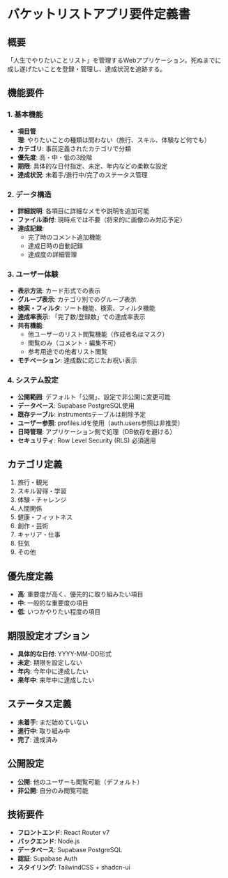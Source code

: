 # バケットリストアプリ要件定義書

## 概要
「人生でやりたいことリスト」を管理するWebアプリケーション。死ぬまでに成し遂げたいことを登録・管理し、達成状況を追跡する。

## 機能要件

### 1. 基本機能
- **項目管理**: やりたいことの種類は問わない（旅行、スキル、体験など何でも）
- **カテゴリ**: 事前定義されたカテゴリで分類
- **優先度**: 高・中・低の3段階
- **期限**: 具体的な日付指定、未定、年内などの柔軟な設定
- **達成状況**: 未着手/進行中/完了のステータス管理

### 2. データ構造
- **詳細説明**: 各項目に詳細なメモや説明を追加可能
- **ファイル添付**: 現時点では不要（将来的に画像のみ対応予定）
- **達成記録**: 
  - 完了時のコメント追加機能
  - 達成日時の自動記録
  - 達成度の詳細管理

### 3. ユーザー体験
- **表示方法**: カード形式での表示
- **グループ表示**: カテゴリ別でのグループ表示
- **検索・フィルタ**: ソート機能、検索、フィルタ機能
- **達成率表示**: 「完了数/登録数」での達成率表示
- **共有機能**: 
  - 他ユーザーのリスト閲覧機能（作成者名はマスク）
  - 閲覧のみ（コメント・編集不可）
  - 参考用途での他者リスト閲覧
- **モチベーション**: 達成数に応じたお祝い表示

### 4. システム設定
- **公開範囲**: デフォルト「公開」、設定で非公開に変更可能
- **データベース**: Supabase PostgreSQL使用
- **既存テーブル**: instrumentsテーブルは削除予定
- **ユーザー参照**: profiles.idを使用（auth.users参照は非推奨）
- **日時管理**: アプリケーション側で処理（DB依存を避ける）
- **セキュリティ**: Row Level Security (RLS) 必須適用

## カテゴリ定義
1. 旅行・観光
2. スキル習得・学習
3. 体験・チャレンジ
4. 人間関係
5. 健康・フィットネス
6. 創作・芸術
7. キャリア・仕事
8. 狂気
9. その他

## 優先度定義
- **高**: 重要度が高く、優先的に取り組みたい項目
- **中**: 一般的な重要度の項目
- **低**: いつかやりたい程度の項目

## 期限設定オプション
- **具体的な日付**: YYYY-MM-DD形式
- **未定**: 期限を設定しない
- **年内**: 今年中に達成したい
- **来年中**: 来年中に達成したい

## ステータス定義
- **未着手**: まだ始めていない
- **進行中**: 取り組み中
- **完了**: 達成済み

## 公開設定
- **公開**: 他のユーザーも閲覧可能（デフォルト）
- **非公開**: 自分のみ閲覧可能

## 技術要件
- **フロントエンド**: React Router v7
- **バックエンド**: Node.js
- **データベース**: Supabase PostgreSQL
- **認証**: Supabase Auth
- **スタイリング**: TailwindCSS + shadcn-ui